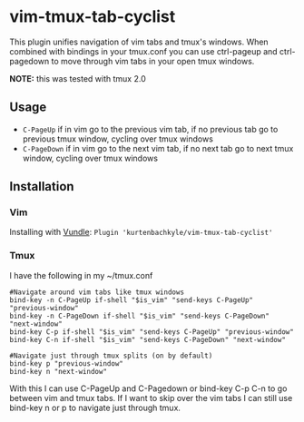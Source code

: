 # vim-tmux-tab-cyclist
This plugin unifies navigation of vim tabs and tmux's windows.  When combined with bindings in your tmux.conf you can use ctrl-pageup and ctrl-pagedown to move through vim tabs in your open tmux windows.

**NOTE:** this was tested with tmux 2.0

## Usage

 - `C-PageUp` if in vim go to the previous vim tab, if no previous tab go to previous tmux window, cycling over tmux windows
 - `C-PageDown` if in vim go to the next vim tab, if no next tab go to next tmux window, cycling over tmux windows

## Installation
### Vim
Installing with [Vundle](https://github.com/VundleVim/Vundle.vim):
`Plugin 'kurtenbachkyle/vim-tmux-tab-cyclist'`

### Tmux
I have the following in my ~/tmux.conf

```
#Navigate around vim tabs like tmux windows
bind-key -n C-PageUp if-shell "$is_vim" "send-keys C-PageUp" "previous-window"
bind-key -n C-PageDown if-shell "$is_vim" "send-keys C-PageDown" "next-window"
bind-key C-p if-shell "$is_vim" "send-keys C-PageUp" "previous-window"
bind-key C-n if-shell "$is_vim" "send-keys C-PageDown" "next-window"

#Navigate just through tmux splits (on by default)
bind-key p "previous-window"
bind-key n "next-window"
```

With this I can use C-PageUp and C-Pagedown or bind-key C-p C-n to go between vim and tmux tabs.  If I want to skip over the vim tabs I can still use bind-key n or p to navigate just through tmux.
